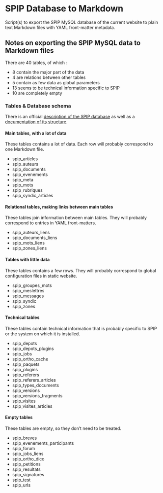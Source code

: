 # SPIP Database to Markdown
Script(s) to export the SPIP MySQL database of the current website to plain text Markdown files with YAML front-matter metadata.

## Notes on exporting the SPIP MySQL data to Markdown files
There are 40 tables, of which :

- 8 contain the major part of the data
- 4 are relations between other tables
- 5 contain as few data as global parameters
- 13 seems to be technical information specific to SPIP
- 10 are completely empty

### Tables & Database schema
There is an official [description of the SPIP database](https://www.spip.net/en_article4936.html) as well as a [documentation of its structure](https://www.spip.net/en_article4939.html).

#### Main tables, with a lot of data
These tables contains a lot of data. Each row will probably correspond to one Markdown file.

- spip_articles
- spip_auteurs
- spip_documents
- spip_evenements
- spip_meta
- spip_mots
- spip_rubriques
- spip_syndic_articles

#### Relational tables, making links between main tables
These tables join information between main tables. They will probably correspond to entries in YAML front-matters.

- spip_auteurs_liens
- spip_documents_liens
- spip_mots_liens
- spip_zones_liens

#### Tables with little data
These tables contains a few rows. They will probably correspond to global configuration files in static website. 

- spip_groupes_mots
- spip_meslettres
- spip_messages
- spip_syndic
- spip_zones

#### Technical tables
These tables contain technical information that is probably specific to SPIP or the system on which it is installed.

- spip_depots
- spip_depots_plugins
- spip_jobs
- spip_ortho_cache
- spip_paquets
- spip_plugins
- spip_referers
- spip_referers_articles
- spip_types_documents
- spip_versions
- spip_versions_fragments
- spip_visites
- spip_visites_articles

#### Empty tables
These tables are empty, so they don’t need to be treated.

- spip_breves
- spip_evenements_participants
- spip_forum
- spip_jobs_liens
- spip_ortho_dico
- spip_petitions
- spip_resultats
- spip_signatures
- spip_test
- spip_urls

